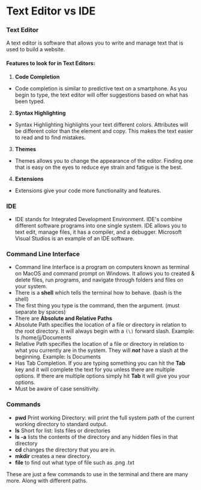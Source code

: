 # Text Editor vs IDE

### Text Editor
A text editor is software that allows you to write and manage text that is used to build a website. 

#### Features to look for in Text Editors:
1. **Code Completion**
  - Code completion is similar to predictive text on a smartphone. As you begin to type, the text editor will offer suggestions based on what has been typed.

2. **Syntax Highlighting**
  - Syntax Highlighting highlights your text different colors. Attributes will be different color than the element and copy. This makes the text easier to read and to find mistakes.

3. **Themes**
  - Themes allows you to change the appearance of the editor. Finding one that is easy on the eyes to reduce eye strain and fatigue is the best. 

4. **Extensions**
  - Extensions give your code more functionality and features.

### IDE
* IDE stands for Integrated Development Environment. IDE's combine different software programs into one single system. IDE allows you to text edit, manage files, it has a compiler, and a debugger. Microsoft Visual Studios is an example of an IDE software. 
 
### Command Line Interface
* Command line Interface is a program on computers known as terminal on MacOS and command prompt on Windows. It allows you to created & delete files, run programs, and navigate through folders and files on your system. 
* There is a **shell** which tells the terminal how to behave. (bash is the shell) 
* The first thing you type is the command, then the argument. (must separate by spaces)
* There are **Absolute and Relative Paths** 
* Absolute Path specifies the location of a file or directory in relation to the root directory. It will always begin with a ```(\)``` forward slash. Example: ls /home/jj/Documents
* Relative Path specifies the location of a file or directory in relation to what you currently are in the system. They will **_not_** have a slash at the beginning. Example: ls Documents
* Has Tab Completion. If you are typing something you can hit the **Tab** key and it will complete the text for you unless there are multiple options. If there are multiple options simply hit **Tab** it will give you your options. 
* Must be aware of case sensitivity.

### Commands
* **pwd** Print working Directory: will print the full system path of the current working directory to standard output.
*  **ls** Short for list: lists files or directories
*  **ls -a** lists the contents of the directory and any hidden files in that directory
*  **cd** changes the directory that you are in. 
*  **mkdir** creates a new directory. 
*  **file** to find out what type of file such as .png .txt

These are just a few commands to use in the terminal and there are many more. Along with different paths. 

      

      
